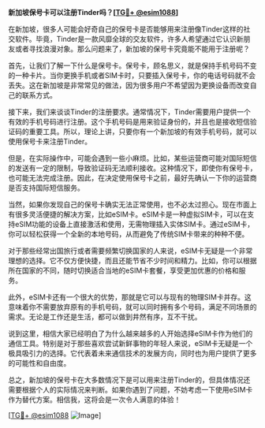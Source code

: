 **新加坡保号卡可以注册Tinder吗？[[TG💪+ @esim1088](https://t.me/s/esim1088)]**

在新加坡，很多人可能会好奇自己的保号卡是否能够用来注册像Tinder这样的社交软件。毕竟，Tinder是一款风靡全球的交友软件，许多人希望通过它认识新朋友或者寻找浪漫对象。那么问题来了，新加坡的保号卡究竟能不能用于注册呢？

首先，让我们了解一下什么是保号卡。保号卡，顾名思义，就是保持手机号码不变的一种卡片。当你更换手机或者SIM卡时，只要插入保号卡，你的电话号码就不会丢失。这在新加坡是非常常见的做法，因为很多用户不希望因为更换设备而改变自己的联系方式。

接下来，我们来谈谈Tinder的注册要求。通常情况下，Tinder需要用户提供一个有效的手机号码进行注册。这个手机号码是用来验证身份的，并且也是接收短信验证码的重要工具。所以，理论上讲，只要你有一个新加坡的有效手机号码，就可以使用保号卡来注册Tinder。

但是，在实际操作中，可能会遇到一些小麻烦。比如，某些运营商可能对国际短信的发送有一定的限制，导致验证码无法顺利接收。这种情况下，即使你有保号卡，也可能无法完成注册。因此，在决定使用保号卡之前，最好先确认一下你的运营商是否支持国际短信服务。

当然，如果你发现自己的保号卡确实无法正常使用，也不必太过担心。现在市面上有很多灵活便捷的解决方案，比如eSIM卡。eSIM卡是一种虚拟SIM卡，可以在支持eSIM功能的设备上直接激活和使用，无需物理插入实体SIM卡。通过eSIM卡，你可以轻松获得一个全新的本地号码，从而避免了传统SIM卡带来的种种不便。

对于那些经常出国旅行或者需要频繁切换国家的人来说，eSIM卡无疑是一个非常理想的选择。它不仅方便快捷，而且还能节省不少时间和精力。比如，你可以根据所在国家的不同，随时切换适合当地的eSIM卡套餐，享受更加优惠的价格和服务。

此外，eSIM卡还有一个很大的优势，那就是它可以与现有的物理SIM卡并存。这意味着你不需要放弃原有的手机号码，就可以同时拥有多个号码，满足不同场景的需求。无论是工作还是生活，都可以做到井然有序，互不干扰。

说到这里，相信大家已经明白了为什么越来越多的人开始选择eSIM卡作为他们的通信工具。特别是对于那些喜欢尝试新鲜事物的年轻人来说，eSIM卡无疑是一个极具吸引力的选择。它代表着未来通信技术的发展方向，同时也为用户提供了更多的可能性和自由度。

总之，新加坡的保号卡在大多数情况下是可以用来注册Tinder的，但具体情况还需要根据个人的实际情况来判断。如果你遇到了问题，不妨考虑一下使用eSIM卡作为替代方案。相信我，这将会是一次令人满意的体验！

[[TG💪+ @esim1088](https://t.me/s/esim1088) ![Image](https://i.postimg.cc/4NQfJmqS/Snipaste-2025-05-13-00-14-12.png)]
